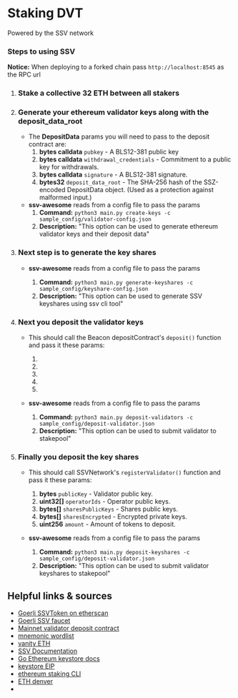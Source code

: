 # Staking DVT

Powered by the SSV network

### Steps to using SSV

**Notice:** When deploying to a forked chain pass `http://localhost:8545` as the RPC url

1. ### Stake a collective 32 ETH between all stakers

2. ### Generate your ethereum validator keys along with the deposit_data_root

   - The **DepositData** params you will need to pass to the deposit contract are:
     1. **bytes calldata** `pubkey` - A BLS12-381 public key
     2. **bytes calldata** `withdrawal_credentials` - Commitment to a public key for withdrawals.
     3. **bytes calldata** `signature` - A BLS12-381 signature.
     4. **bytes32** `deposit_data_root` - The SHA-256 hash of the SSZ-encoded DepositData object. (Used as a protection against malformed input.)
   - **ssv-awesome** reads from a config file to pass the params
     1. **Command:** `python3 main.py create-keys -c sample_config/validator-config.json`
     2. **Description:** "This option can be used to generate ethereum validator keys and their deposit data"

3. ### Next step is to generate the key shares

   - **ssv-awesome** reads from a config file to pass the params

     1. **Command:** `python3 main.py generate-keyshares -c sample_config/keyshare-config.json`
     2. **Description:** "This option can be used to generate SSV keyshares using ssv cli tool"

4. ### Next you deposit the validator keys

   - This should call the Beacon depositContract's `deposit()` function and pass it these params:

     1.
     2.
     3.
     4.
     5.

   - **ssv-awesome** reads from a config file to pass the params
     1. **Command:** `python3 main.py deposit-validators -c sample_config/deposit-validator.json`
     2. **Description:** "This option can be used to submit validator to stakepool"

5. ### Finally you deposit the key shares

   - This should call SSVNetwork's `registerValidator()` function and pass it these params:

     1. **bytes** `publicKey` - Validator public key.
     2. **uint32[]** `operatorIds` - Operator public keys.
     3. **bytes[]** `sharesPublicKeys` - Shares public keys.
     4. **bytes[]** `sharesEncrypted` - Encrypted private keys.
     5. **uint256** `amount` - Amount of tokens to deposit.

   - **ssv-awesome** reads from a config file to pass the params

     1. **Command:** `python3 main.py deposit-keyshares -c sample_config/deposit-validator.json`
     2. **Description:** "This option can be used to submit validator keyshares to stakepool"

## Helpful links & sources

- [Goerli SSVToken on etherscan](https://goerli.etherscan.io/address/0x3a9f01091c446bde031e39ea8354647afef091e7)
- [Goerli SSV faucet](https://faucet.ssv.network/)
- [Mainnet validator deposit contract](https://etherscan.io/address/0x00000000219ab540356cBB839Cbe05303d7705Fa)
- [mnemonic wordlist](https://github.com/bitcoin/bips/blob/master/bip-0039/bip-0039-wordlists.md)
- [vanity ETH](https://vanity-eth.tk/)
- [SSV Documentation](https://ssv.network/)
- [Go Ethereum keystore docs](https://goethereumbook.org/keystore/)
- [keystore EIP](https://github.com/ethereum/EIPs/issues/2339)
- [ethereum staking CLI](https://github.com/ethereum/staking-deposit-cli)
- [ETH denver](https://hackathon.ssv.network/#ba1b1f80aedd4932ae7c56a119eac4d0)
- []()
